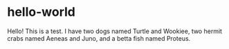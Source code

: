 # hello-world

Hello!
This is a test. 
I have two dogs named Turtle and Wookiee, two hermit crabs named Aeneas and Juno, and a betta fish named Proteus.
